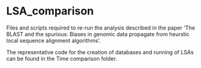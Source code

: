 # LSA_comparison
Files and scripts required to re-run the analysis described in the paper 'The BLAST and the spurious: Biases in genomic data propagate from heurstic local sequence alignment algorithms'.



The representative code for the creation of databases and running of LSAs can be found in the Time comparison folder.
